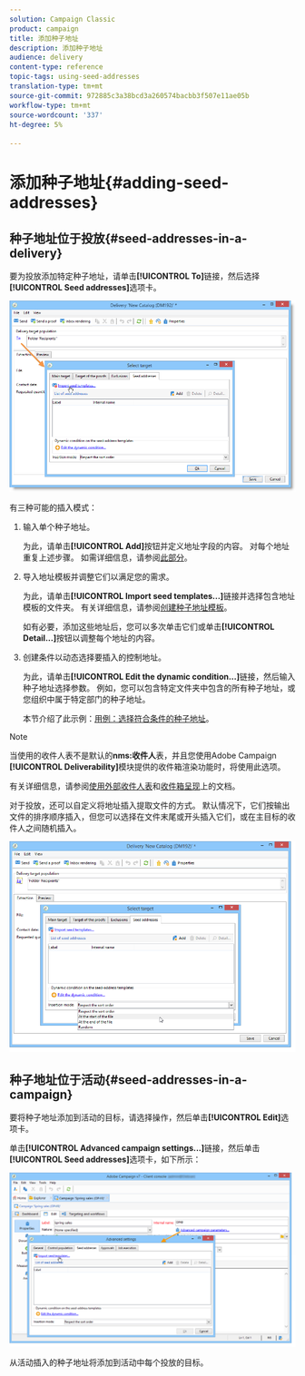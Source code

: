 ```yaml
---
solution: Campaign Classic
product: campaign
title: 添加种子地址
description: 添加种子地址
audience: delivery
content-type: reference
topic-tags: using-seed-addresses
translation-type: tm+mt
source-git-commit: 972885c3a38bcd3a260574bacbb3f507e11ae05b
workflow-type: tm+mt
source-wordcount: '337'
ht-degree: 5%

---
```



# 添加种子地址{#adding-seed-addresses}

## 种子地址位于投放{#seed-addresses-in-a-delivery}

要为投放添加特定种子地址，请单击&#x200B;**[!UICONTROL To]**&#x200B;链接，然后选择&#x200B;**[!UICONTROL Seed addresses]**&#x200B;选项卡。

![](assets/s_ncs_user_edit_del_addresses_tab.png)

有三种可能的插入模式：

1. 输入单个种子地址。

   为此，请单击&#x200B;**[!UICONTROL Add]**&#x200B;按钮并定义地址字段的内容。 对每个地址重复上述步骤。 如需详细信息，请参阅[此部分](../../message-center/using/managing-seed-addresses-in-transactional-messages.md#creating-a-seed-address)。

1. 导入地址模板并调整它们以满足您的需求。

   为此，请单击&#x200B;**[!UICONTROL Import seed templates...]**&#x200B;链接并选择包含地址模板的文件夹。 有关详细信息，请参阅[创建种子地址模板](../../delivery/using/creating-seed-addresses.md#creating-seed-address-templates)。

   如有必要，添加这些地址后，您可以多次单击它们或单击&#x200B;**[!UICONTROL Detail...]**&#x200B;按钮以调整每个地址的内容。

1. 创建条件以动态选择要插入的控制地址。

   为此，请单击&#x200B;**[!UICONTROL Edit the dynamic condition...]**&#x200B;链接，然后输入种子地址选择参数。 例如，您可以包含特定文件夹中包含的所有种子地址，或您组织中属于特定部门的种子地址。

   本节介绍了此示例：[用例：选择符合条件的种子地址](../../delivery/using/use-case--selecting-seed-addresses-on-criteria.md)。

>[!NOTE]
>
>当使用的收件人表不是默认的&#x200B;**nms:收件人**&#x200B;表，并且您使用Adobe Campaign **[!UICONTROL Deliverability]**&#x200B;模块提供的收件箱渲染功能时，将使用此选项。
>
>有关详细信息，请参阅[使用外部收件人表](../../delivery/using/using-an-external-recipient-table.md)和[收件箱呈现](../../delivery/using/inbox-rendering.md)上的文档。

对于投放，还可以自定义将地址插入提取文件的方式。 默认情况下，它们按输出文件的排序顺序插入，但您可以选择在文件末尾或开头插入它们，或在主目标的收件人之间随机插入。

![](assets/s_ncs_user_edit_del_addresses_sort.png)

## 种子地址位于活动{#seed-addresses-in-a-campaign}

要将种子地址添加到活动的目标，请选择操作，然后单击&#x200B;**[!UICONTROL Edit]**&#x200B;选项卡。

单击&#x200B;**[!UICONTROL Advanced campaign settings...]**&#x200B;链接，然后单击&#x200B;**[!UICONTROL Seed addresses]**&#x200B;选项卡，如下所示：

![](assets/s_ncs_user_edit_op_addresses_tab.png)

从活动插入的种子地址将添加到活动中每个投放的目标。

